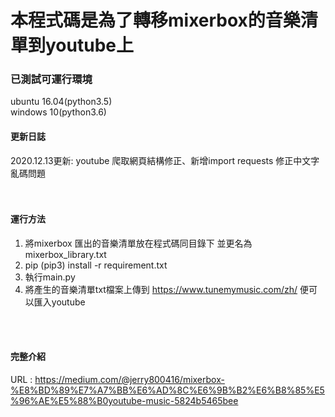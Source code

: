 
# 本程式碼是為了轉移mixerbox的音樂清單到youtube上

### 已測試可運行環境
ubuntu 16.04(python3.5)<br>
windows 10(python3.6)<br>



#### 更新日誌
2020.12.13更新: youtube 爬取網頁結構修正、新增import requests 修正中文字亂碼問題<br>
<br>
<br>
#### 運行方法
1. 將mixerbox 匯出的音樂清單放在程式碼同目錄下 並更名為 mixerbox_library.txt<br>
2. pip (pip3) install -r requirement.txt<br>
3. 執行main.py<br>
4. 將產生的音樂清單txt檔案上傳到 https://www.tunemymusic.com/zh/ 便可以匯入youtube<br>
<br>
<br>

#### 完整介紹
URL : https://medium.com/@jerry800416/mixerbox-%E8%BD%89%E7%A7%BB%E6%AD%8C%E6%9B%B2%E6%B8%85%E5%96%AE%E5%88%B0youtube-music-5824b5465bee

